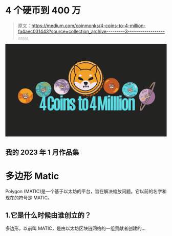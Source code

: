 # 4 个硬币到 400 万

> 原文：<https://medium.com/coinmonks/4-coins-to-4-million-fa4aec031443?source=collection_archive---------3----------------------->

![](img/62ee15059c79d870d7841e61054d6009.png)

## 我的 2023 年 1 月作品集

# **多边形 Matic**

Polygon (MATIC)是一个基于以太坊的平台，旨在解决缩放问题。它以前的名字和现在的符号是 MATIC。

## 1.它是什么时候由谁创立的？

多边形，以前叫 MATIC，是由以太坊区块链网络的一组贡献者创建的…